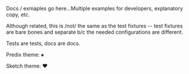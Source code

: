Docs / exmaples go here...Multiple examples for developers, explanatory copy, etc.

Although related, this is /not/ the same as the test fixtures -- test fixtures are bare bones and separate b/c the needed configurations are different.

Tests are tests, docs are docs.

<!-- Requires Webcomponents.js polyfill is provided by the page for browsers that don't support html imports -->
<script src="../lib/webcomponentsjs/webcomponents.js"></script>

<!-- Import component dependencies separately here b/c component src is optimized for consumption over bower,
and therefore assumes it is a sibling to these dependencies -->
<link rel="import" href="../lib/polymer/polymer.html"/>

<!-- Import Custom Elements -->
<link rel="import" href="../dist/px-3-column-browser.html"/>
<link rel="import" href="../dist/px-3-column-browser-sketch.html"/>

<!-- instance 1, "predix" theme -->
Predix theme: <px-3-column-browser counterValue="1">&spades;</px-3-column-browser>

<!-- instance 2, "sketch" theme -->
Sketch theme: <px-3-column-browser-sketch counterValue="2">&hearts;</px-3-column-browser-sketch>
